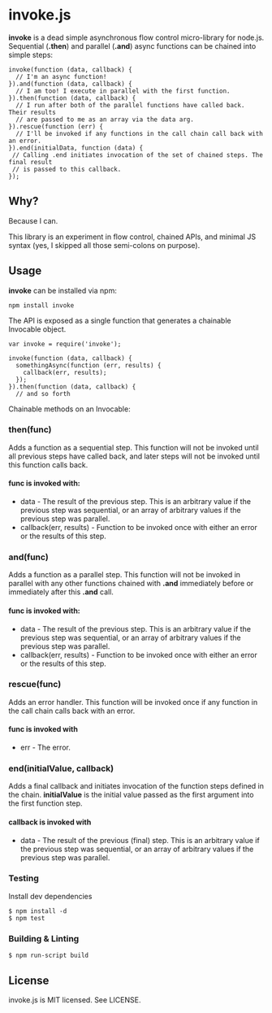 # invoke.js

__invoke__ is a dead simple asynchronous flow control micro-library for node.js. Sequential (__.then__) and parallel (__.and__) async functions can be chained into simple steps:

    invoke(function (data, callback) {
      // I'm an async function!
    }).and(function (data, callback) {
      // I am too! I execute in parallel with the first function.
    }).then(function (data, callback) {
      // I run after both of the parallel functions have called back. Their results
      // are passed to me as an array via the data arg.
    }).rescue(function (err) {
      // I'll be invoked if any functions in the call chain call back with an error.
    }).end(initialData, function (data) {
     // Calling .end initiates invocation of the set of chained steps. The final result
     // is passed to this callback.
    });


## Why?

Because I can.

This library is an experiment in flow control, chained APIs, and minimal JS syntax (yes, I skipped all those semi-colons on purpose).

## Usage

__invoke__ can be installed via npm:

    npm install invoke

The API is exposed as a single function that generates a chainable Invocable object.

    var invoke = require('invoke');

    invoke(function (data, callback) {
      somethingAsync(function (err, results) {
        callback(err, results);
      });
    }).then(function (data, callback) {
      // and so forth

Chainable methods on an Invocable:

### then(func)

Adds a function as a sequential step. This function will not be invoked until all previous steps have called back, and later steps will not be invoked until this function calls back.

#### func is invoked with:

* data - The result of the previous step. This is an arbitrary value if the previous step was sequential, or an array of arbitrary values if the previous step was parallel.
* callback(err, results) - Function to be invoked once with either an error or the results of this step.

### and(func)

Adds a function as a parallel step. This function will not be invoked in parallel with any other functions chained with __.and__ immediately before or immediately after this __.and__ call.

#### func is invoked with:

* data - The result of the previous step. This is an arbitrary value if the previous step was sequential, or an array of arbitrary values if the previous step was parallel.
* callback(err, results) - Function to be invoked once with either an error or the results of this step.

### rescue(func)

Adds an error handler. This function will be invoked once if any function in the call chain calls back with an error.

#### func is invoked with

* err - The error.

### end(initialValue, callback)

Adds a final callback and initiates invocation of the function steps defined in the chain. __initialValue__ is the initial value passed as the first argument into the first function step.

#### callback is invoked with

* data - The result of the previous (final) step. This is an arbitrary value if the previous step was sequential, or an array of arbitrary values if the previous step was parallel.

### Testing

Install dev dependencies

    $ npm install -d
    $ npm test

### Building & Linting

    $ npm run-script build

## License

invoke.js is MIT licensed. See LICENSE.
